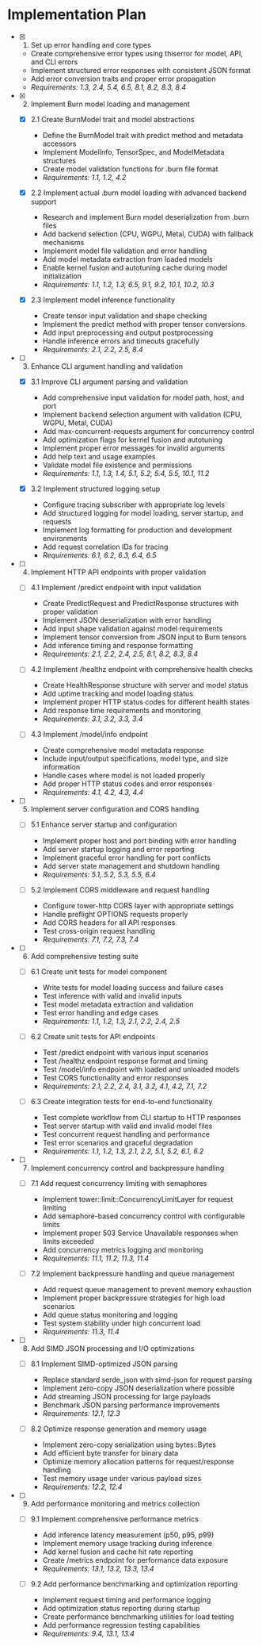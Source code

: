 # Implementation Plan

- [x] 1. Set up error handling and core types
  - Create comprehensive error types using thiserror for model, API, and CLI errors
  - Implement structured error responses with consistent JSON format
  - Add error conversion traits and proper error propagation
  - _Requirements: 1.3, 2.4, 5.4, 6.5, 8.1, 8.2, 8.3, 8.4_

- [x] 2. Implement Burn model loading and management
  - [x] 2.1 Create BurnModel trait and model abstractions
    - Define the BurnModel trait with predict method and metadata accessors
    - Implement ModelInfo, TensorSpec, and ModelMetadata structures
    - Create model validation functions for .burn file format
    - _Requirements: 1.1, 1.2, 4.2_

  - [x] 2.2 Implement actual .burn model loading with advanced backend support
    - Research and implement Burn model deserialization from .burn files
    - Add backend selection (CPU, WGPU, Metal, CUDA) with fallback mechanisms
    - Implement model file validation and error handling
    - Add model metadata extraction from loaded models
    - Enable kernel fusion and autotuning cache during model initialization
    - _Requirements: 1.1, 1.2, 1.3, 6.5, 9.1, 9.2, 10.1, 10.2, 10.3_

  - [x] 2.3 Implement model inference functionality
    - Create tensor input validation and shape checking
    - Implement the predict method with proper tensor conversions
    - Add input preprocessing and output postprocessing
    - Handle inference errors and timeouts gracefully
    - _Requirements: 2.1, 2.2, 2.5, 8.4_

- [ ] 3. Enhance CLI argument handling and validation
  - [x] 3.1 Improve CLI argument parsing and validation
    - Add comprehensive input validation for model path, host, and port
    - Implement backend selection argument with validation (CPU, WGPU, Metal, CUDA)
    - Add max-concurrent-requests argument for concurrency control
    - Add optimization flags for kernel fusion and autotuning
    - Implement proper error messages for invalid arguments
    - Add help text and usage examples
    - Validate model file existence and permissions
    - _Requirements: 1.1, 1.3, 1.4, 5.1, 5.2, 5.4, 5.5, 10.1, 11.2_

  - [x] 3.2 Implement structured logging setup
    - Configure tracing subscriber with appropriate log levels
    - Add structured logging for model loading, server startup, and requests
    - Implement log formatting for production and development environments
    - Add request correlation IDs for tracing
    - _Requirements: 6.1, 6.2, 6.3, 6.4, 6.5_

- [ ] 4. Implement HTTP API endpoints with proper validation
  - [ ] 4.1 Implement /predict endpoint with input validation
    - Create PredictRequest and PredictResponse structures with proper validation
    - Implement JSON deserialization with error handling
    - Add input shape validation against model requirements
    - Implement tensor conversion from JSON input to Burn tensors
    - Add inference timing and response formatting
    - _Requirements: 2.1, 2.2, 2.4, 2.5, 8.1, 8.2, 8.3, 8.4_

  - [ ] 4.2 Implement /healthz endpoint with comprehensive health checks
    - Create HealthResponse structure with server and model status
    - Add uptime tracking and model loading status
    - Implement proper HTTP status codes for different health states
    - Add response time requirements and monitoring
    - _Requirements: 3.1, 3.2, 3.3, 3.4_

  - [ ] 4.3 Implement /model/info endpoint
    - Create comprehensive model metadata response
    - Include input/output specifications, model type, and size information
    - Handle cases where model is not loaded properly
    - Add proper HTTP status codes and error responses
    - _Requirements: 4.1, 4.2, 4.3, 4.4_

- [ ] 5. Implement server configuration and CORS handling
  - [ ] 5.1 Enhance server startup and configuration
    - Implement proper host and port binding with error handling
    - Add server startup logging and error reporting
    - Implement graceful error handling for port conflicts
    - Add server state management and shutdown handling
    - _Requirements: 5.1, 5.2, 5.3, 5.5, 6.4_

  - [ ] 5.2 Implement CORS middleware and request handling
    - Configure tower-http CORS layer with appropriate settings
    - Handle preflight OPTIONS requests properly
    - Add CORS headers for all API responses
    - Test cross-origin request handling
    - _Requirements: 7.1, 7.2, 7.3, 7.4_

- [ ] 6. Add comprehensive testing suite
  - [ ] 6.1 Create unit tests for model component
    - Write tests for model loading success and failure cases
    - Test inference with valid and invalid inputs
    - Test model metadata extraction and validation
    - Test error handling and edge cases
    - _Requirements: 1.1, 1.2, 1.3, 2.1, 2.2, 2.4, 2.5_

  - [ ] 6.2 Create unit tests for API endpoints
    - Test /predict endpoint with various input scenarios
    - Test /healthz endpoint response format and timing
    - Test /model/info endpoint with loaded and unloaded models
    - Test CORS functionality and error responses
    - _Requirements: 2.1, 2.2, 2.4, 3.1, 3.2, 4.1, 4.2, 7.1, 7.2_

  - [ ] 6.3 Create integration tests for end-to-end functionality
    - Test complete workflow from CLI startup to HTTP responses
    - Test server startup with valid and invalid model files
    - Test concurrent request handling and performance
    - Test error scenarios and graceful degradation
    - _Requirements: 1.1, 1.2, 1.3, 2.1, 2.2, 5.1, 5.2, 6.1, 6.2_

- [ ] 7. Implement concurrency control and backpressure handling
  - [ ] 7.1 Add request concurrency limiting with semaphores
    - Implement tower::limit::ConcurrencyLimitLayer for request limiting
    - Add semaphore-based concurrency control with configurable limits
    - Implement proper 503 Service Unavailable responses when limits exceeded
    - Add concurrency metrics logging and monitoring
    - _Requirements: 11.1, 11.2, 11.3, 11.4_

  - [ ] 7.2 Implement backpressure handling and queue management
    - Add request queue management to prevent memory exhaustion
    - Implement proper backpressure strategies for high load scenarios
    - Add queue status monitoring and logging
    - Test system stability under high concurrent load
    - _Requirements: 11.3, 11.4_

- [ ] 8. Add SIMD JSON processing and I/O optimizations
  - [ ] 8.1 Implement SIMD-optimized JSON parsing
    - Replace standard serde_json with simd-json for request parsing
    - Implement zero-copy JSON deserialization where possible
    - Add streaming JSON processing for large payloads
    - Benchmark JSON parsing performance improvements
    - _Requirements: 12.1, 12.3_

  - [ ] 8.2 Optimize response generation and memory usage
    - Implement zero-copy serialization using bytes::Bytes
    - Add efficient byte transfer for binary data
    - Optimize memory allocation patterns for request/response handling
    - Test memory usage under various payload sizes
    - _Requirements: 12.2, 12.4_

- [ ] 9. Add performance monitoring and metrics collection
  - [ ] 9.1 Implement comprehensive performance metrics
    - Add inference latency measurement (p50, p95, p99)
    - Implement memory usage tracking during inference
    - Add kernel fusion and cache hit rate reporting
    - Create /metrics endpoint for performance data exposure
    - _Requirements: 13.1, 13.2, 13.3, 13.4_

  - [ ] 9.2 Add performance benchmarking and optimization reporting
    - Implement request timing and performance logging
    - Add optimization status reporting during startup
    - Create performance benchmarking utilities for load testing
    - Add performance regression testing capabilities
    - _Requirements: 9.4, 13.1, 13.4_